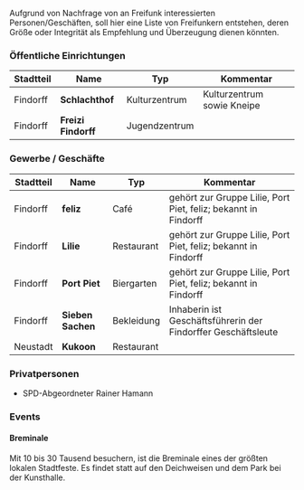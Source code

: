 Aufgrund von Nachfrage von an Freifunk interessierten Personen/Geschäften, soll hier eine Liste von Freifunkern entstehen, deren Größe oder Integrität als Empfehlung und Überzeugung dienen könnten.

### Öffentliche Einrichtungen

Stadtteil | Name                | Typ           | Kommentar
--------  | ------------------- | ------------- | ----------
Findorff  | **Schlachthof**     | Kulturzentrum | Kulturzentrum sowie Kneipe
Findorff  | **Freizi Findorff** | Jugendzentrum | 


### Gewerbe / Geschäfte
Stadtteil | Name              | Typ         | Kommentar
--------  | ----------------- | ----------- | ----------
Findorff  | **feliz**         | Café        | gehört zur Gruppe Lilie, Port Piet, feliz; bekannt in Findorff
Findorff  | **Lilie**         | Restaurant  | gehört zur Gruppe Lilie, Port Piet, feliz; bekannt in Findorff
Findorff  | **Port Piet**     | Biergarten  | gehört zur Gruppe Lilie, Port Piet, feliz; bekannt in Findorff
Findorff  | **Sieben Sachen** | Bekleidung  | Inhaberin ist Geschäftsführerin der Findorffer Geschäftsleute
Neustadt  | **Kukoon**        | Restaurant   | 

### Privatpersonen

* SPD-Abgeordneter Rainer Hamann


### Events

#### Breminale
Mit 10 bis 30 Tausend besuchern, ist die Breminale eines der größten lokalen Stadtfeste. Es findet statt auf den Deichweisen und dem Park bei der Kunsthalle.